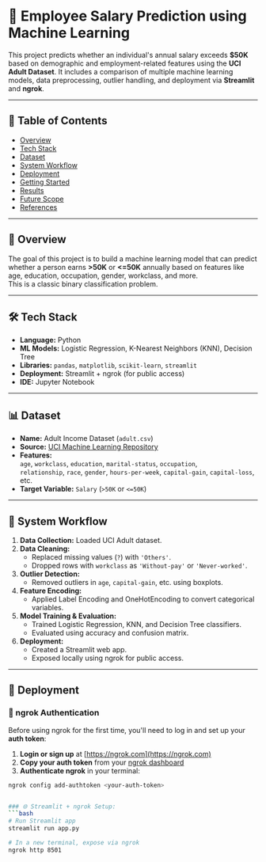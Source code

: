 # 🧠 Employee Salary Prediction using Machine Learning

This project predicts whether an individual's annual salary exceeds **$50K** based on demographic and employment-related features using the **UCI Adult Dataset**. It includes a comparison of multiple machine learning models, data preprocessing, outlier handling, and deployment via **Streamlit** and **ngrok**.

---

## 📂 Table of Contents

- [Overview](#-overview)
- [Tech Stack](#-tech-stack)
- [Dataset](#-dataset)
- [System Workflow](#-system-workflow)
- [Deployment](#-deployment)
- [Getting Started](#-getting-started)
- [Results](#-results)
- [Future Scope](#-future-scope)
- [References](#-references)

---

## 📌 Overview

The goal of this project is to build a machine learning model that can predict whether a person earns **>50K** or **<=50K** annually based on features like age, education, occupation, gender, workclass, and more.  
This is a classic binary classification problem.

---

## 🛠️ Tech Stack

- **Language:** Python
- **ML Models:** Logistic Regression, K-Nearest Neighbors (KNN), Decision Tree
- **Libraries:** `pandas`, `matplotlib`, `scikit-learn`, `streamlit`
- **Deployment:** Streamlit + ngrok (for public access)
- **IDE:** Jupyter Notebook

---

## 📊 Dataset

- **Name:** Adult Income Dataset (`adult.csv`)
- **Source:** [UCI Machine Learning Repository](https://archive.ics.uci.edu/ml/datasets/adult)
- **Features:**  
  `age`, `workclass`, `education`, `marital-status`, `occupation`,  
  `relationship`, `race`, `gender`, `hours-per-week`, `capital-gain`, `capital-loss`, etc.
- **Target Variable:** `Salary` (`>50K` or `<=50K`)

---

## 🔄 System Workflow

1. **Data Collection:** Loaded UCI Adult dataset.
2. **Data Cleaning:**
   - Replaced missing values (`?`) with `'Others'`.
   - Dropped rows with `workclass` as `'Without-pay'` or `'Never-worked'`.
3. **Outlier Detection:**  
   - Removed outliers in `age`, `capital-gain`, etc. using boxplots.
4. **Feature Encoding:**  
   - Applied Label Encoding and OneHotEncoding to convert categorical variables.
5. **Model Training & Evaluation:**
   - Trained Logistic Regression, KNN, and Decision Tree classifiers.
   - Evaluated using accuracy and confusion matrix.
6. **Deployment:**
   - Created a Streamlit web app.
   - Exposed locally using ngrok for public access.

---

## 🚀 Deployment

### 🔐 ngrok Authentication

Before using ngrok for the first time, you'll need to log in and set up your **auth token**:

1. **Login or sign up** at [https://ngrok.com](https://ngrok.com)
2. **Copy your auth token** from your [ngrok dashboard](https://dashboard.ngrok.com/get-started/setup)
3. **Authenticate ngrok** in your terminal:

```bash
ngrok config add-authtoken <your-auth-token>


### 🌐 Streamlit + ngrok Setup:
```bash
# Run Streamlit app
streamlit run app.py

# In a new terminal, expose via ngrok
ngrok http 8501
